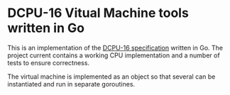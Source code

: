 DCPU-16 Vitual Machine tools written in Go
==========================================

This is an implementation of the
[DCPU-16 specification](http://0x10c.com/doc/dcpu-16.txt) written in Go. The
project current contains a working CPU implementation and a number of tests to
ensure correctness.

The virtual machine is implemented as an object so that several can be
instantiated and run in separate goroutines. 

